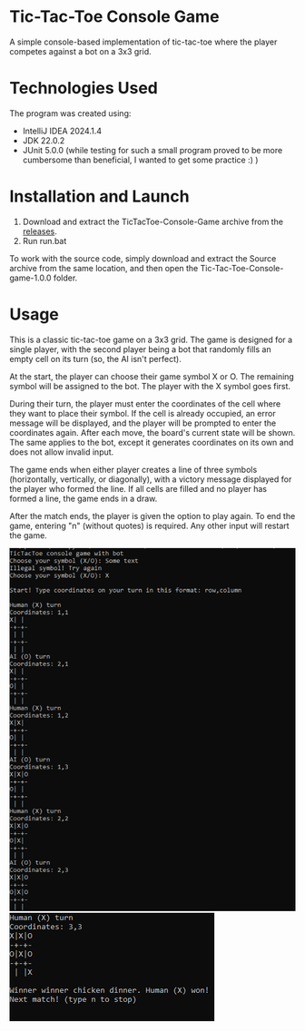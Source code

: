 # Tic-Tac-Toe Console Game

A simple console-based implementation of tic-tac-toe where the player competes against a bot on a 3x3 grid.

# Technologies Used

The program was created using:
* IntelliJ IDEA 2024.1.4
* JDK 22.0.2
* JUnit 5.0.0 (while testing for such a small program proved to be more cumbersome than beneficial, I wanted to get some practice :) )

# Installation and Launch

1. Download and extract the TicTacToe-Console-Game archive from the [releases](https://github.com/qwert312/Tic-Tac-Toe-Console-game/releases/latest).
2. Run run.bat

To work with the source code, simply download and extract the Source archive from the same location, and then open the Tic-Tac-Toe-Console-game-1.0.0 folder.

# Usage

This is a classic tic-tac-toe game on a 3x3 grid. The game is designed for a single player, with the second player being a bot that randomly fills an empty cell on its turn (so, the AI isn't perfect).

At the start, the player can choose their game symbol X or O. The remaining symbol will be assigned to the bot. The player with the X symbol goes first.

During their turn, the player must enter the coordinates of the cell where they want to place their symbol. If the cell is already occupied, an error message will be displayed, and the player will be prompted to enter the coordinates again. After each move, the board's current state will be shown. The same applies to the bot, except it generates coordinates on its own and does not allow invalid input.

The game ends when either player creates a line of three symbols (horizontally, vertically, or diagonally), with a victory message displayed for the player who formed the line. If all cells are filled and no player has formed a line, the game ends in a draw.

After the match ends, the player is given the option to play again. To end the game, entering "n" (without quotes) is required. Any other input will restart the game.

![programScreenshot](images/image1.png)
![programScreenshot](images/image2.png)